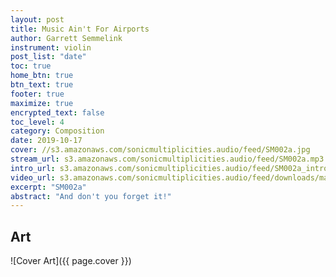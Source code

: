 ```yaml
---
layout: post
title: Music Ain't For Airports
author: Garrett Semmelink
instrument: violin
post_list: "date"
toc: true
home_btn: true
btn_text: true
footer: true
maximize: true
encrypted_text: false
toc_level: 4
category: Composition
date: 2019-10-17
cover: //s3.amazonaws.com/sonicmultiplicities.audio/feed/SM002a.jpg
stream_url: s3.amazonaws.com/sonicmultiplicities.audio/feed/SM002a.mp3
intro_url: s3.amazonaws.com/sonicmultiplicities.audio/feed/SM002a_intro.mp3
video_url: s3.amazonaws.com/sonicmultiplicities.audio/feed/downloads/mafa.mov
excerpt: "SM002a"
abstract: "And don't you forget it!"
---
```


## Art

![Cover Art]({{ page.cover  }})

